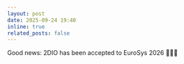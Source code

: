 ```yaml
---
layout: post
date: 2025-09-24 19:40
inline: true
related_posts: false
---
```

Good news: 2DIO has been accepted to EuroSys 2026 🎉🎉🎉